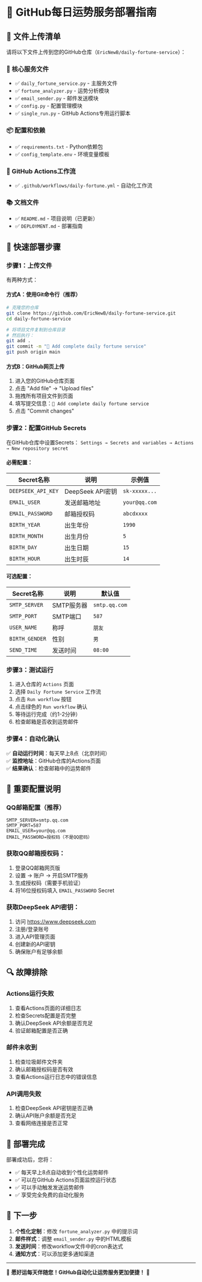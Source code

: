 # 🌟 GitHub每日运势服务部署指南

## 📁 文件上传清单

请将以下文件上传到您的GitHub仓库（`EricNewB/daily-fortune-service`）：

### 🔧 核心服务文件
- ✅ `daily_fortune_service.py` - 主服务文件
- ✅ `fortune_analyzer.py` - 运势分析模块  
- ✅ `email_sender.py` - 邮件发送模块
- ✅ `config.py` - 配置管理模块
- ✅ `single_run.py` - GitHub Actions专用运行脚本

### 📦 配置和依赖
- ✅ `requirements.txt` - Python依赖包
- ✅ `config_template.env` - 环境变量模板

### 🤖 GitHub Actions工作流
- ✅ `.github/workflows/daily-fortune.yml` - 自动化工作流

### 📚 文档文件
- ✅ `README.md` - 项目说明（已更新）
- ✅ `DEPLOYMENT.md` - 部署指南

## 🚀 快速部署步骤

### 步骤1：上传文件

有两种方式：

#### 方式A：使用Git命令行（推荐）
```bash
# 克隆您的仓库
git clone https://github.com/EricNewB/daily-fortune-service.git
cd daily-fortune-service

# 将项目文件复制到仓库目录
# 然后执行：
git add .
git commit -m "🌟 Add complete daily fortune service"
git push origin main
```

#### 方式B：GitHub网页上传
1. 进入您的GitHub仓库页面
2. 点击 "Add file" → "Upload files"
3. 拖拽所有项目文件到页面
4. 填写提交信息：`🌟 Add complete daily fortune service`
5. 点击 "Commit changes"

### 步骤2：配置GitHub Secrets

在GitHub仓库中设置Secrets：
`Settings → Secrets and variables → Actions → New repository secret`

#### 必需配置：
| Secret名称 | 说明 | 示例值 |
|-----------|------|--------|
| `DEEPSEEK_API_KEY` | DeepSeek API密钥 | `sk-xxxxx...` |
| `EMAIL_USER` | 发送邮箱地址 | `your@qq.com` |
| `EMAIL_PASSWORD` | 邮箱授权码 | `abcdxxxx` |
| `BIRTH_YEAR` | 出生年份 | `1990` |
| `BIRTH_MONTH` | 出生月份 | `5` |
| `BIRTH_DAY` | 出生日期 | `15` |
| `BIRTH_HOUR` | 出生时辰 | `14` |

#### 可选配置：
| Secret名称 | 说明 | 默认值 |
|-----------|------|--------|
| `SMTP_SERVER` | SMTP服务器 | `smtp.qq.com` |
| `SMTP_PORT` | SMTP端口 | `587` |
| `USER_NAME` | 称呼 | `朋友` |
| `BIRTH_GENDER` | 性别 | `男` |
| `SEND_TIME` | 发送时间 | `08:00` |

### 步骤3：测试运行

1. 进入仓库的 `Actions` 页面
2. 选择 `Daily Fortune Service` 工作流
3. 点击 `Run workflow` 按钮
4. 点击绿色的 `Run workflow` 确认
5. 等待运行完成（约1-2分钟）
6. 检查邮箱是否收到运势邮件

### 步骤4：自动化确认

✅ **自动运行时间**：每天早上8点（北京时间）  
✅ **监控地址**：GitHub仓库的Actions页面  
✅ **结果确认**：检查邮箱中的运势邮件  

## 📧 重要配置说明

### QQ邮箱配置（推荐）
```
SMTP_SERVER=smtp.qq.com
SMTP_PORT=587
EMAIL_USER=your@qq.com
EMAIL_PASSWORD=授权码（不是QQ密码）
```

### 获取QQ邮箱授权码：
1. 登录QQ邮箱网页版
2. 设置 → 账户 → 开启SMTP服务
3. 生成授权码（需要手机验证）
4. 将16位授权码填入 `EMAIL_PASSWORD` Secret

### 获取DeepSeek API密钥：
1. 访问 https://www.deepseek.com
2. 注册/登录账号
3. 进入API管理页面
4. 创建新的API密钥
5. 确保账户有足够余额

## 🔍 故障排除

### Actions运行失败
1. 查看Actions页面的详细日志
2. 检查Secrets配置是否完整
3. 确认DeepSeek API余额是否充足
4. 验证邮箱配置是否正确

### 邮件未收到
1. 检查垃圾邮件文件夹
2. 确认邮箱授权码是否有效
3. 查看Actions运行日志中的错误信息

### API调用失败
1. 检查DeepSeek API密钥是否正确
2. 确认API账户余额是否充足
3. 查看网络连接是否正常

## 🎉 部署完成

部署成功后，您将：
- ✅ 每天早上8点自动收到个性化运势邮件
- ✅ 可以在GitHub Actions页面监控运行状态
- ✅ 可以手动触发发送运势邮件
- ✅ 享受完全免费的自动化服务

## 📱 下一步

1. **个性化定制**：修改 `fortune_analyzer.py` 中的提示词
2. **邮件样式**：调整 `email_sender.py` 中的HTML模板
3. **发送时间**：修改workflow文件中的cron表达式
4. **通知方式**：可以添加更多通知渠道

---

🌟 **愿好运每天伴随您！GitHub自动化让运势服务更加便捷！** 🌟 